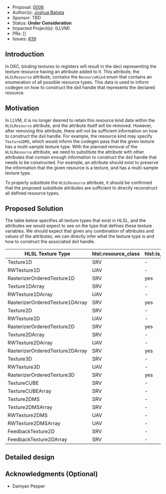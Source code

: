 <!-- {% raw %} -->
* Proposal: [0006](0004-register-types-and-diagnostics.md)
* Author(s): [Joshua Batista](https://github.com/bob80905)
* Sponsor: TBD
* Status: **Under Consideration**
* Impacted Project(s): (LLVM)
* PRs: []
* Issues: [#39](https://github.com/llvm/wg-hlsl/issues/39)

## Introduction
In DXC, binding textures to registers will result in the decl representing
the texture resource having an attribute added to it. This attribute, the
`HLSLResource` attribute, contains the `ResourceKind` enum that contains
an enumeration of all possible resource types. This data is used to inform 
codegen on how to construct the dxil handle that represents the declared
resource.

## Motivation

In LLVM, it is no longer desired to retain this resource kind data within
the `HLSLResource` attribute, and the attribute itself will be removed.
However, after removing this attribute, there will not be sufficient 
information on how to construct the dxil handle. For example, the
resource kind may specify `Texture2DMS`, which would inform the codegen
pass that the given texture has a multi-sample texture type.
With the planned removal of the `HLSLResource` attribute, we need to
substitute the attribute with other attributes that contain enough 
information to construct the dxil handle that needs to be constructed.
For example, an attribute should exist to preserve the information that
the given resource is a texture, and has a multi-sample texture type.

To properly substitute the `HLSLResource` attribute, it should be
confirmed that the proposed substitute attributes are sufficient to
directly reconstruct all defined resource types.

## Proposed Solution
The table below specifies all texture types that exist in HLSL, and
the attributes we would expect to see on the type that defines these
texture variables. We should expect that given any combination of
attributes and values of the attributes, we can directly infer what
the texture type is and how to construct the associated dxil handle.

| HLSL Texture Type              | hlsl::resource_class | hlsl::is_rov | hlsl::texture_dimension | hlsl::texture_type |
| ------------------------------- | -------------------- | ------------ | ----------------------- | ------------------ |
| Texture1D                       | SRV                  | -            | 1D                      | -                  |
| RWTexture1D                     | UAV                  | -            | 1D                      | -                  |
| RasterizerOrderedTexture1D      | SRV                  | yes          | 1D                      | -                  |
| Texture1DArray                  | SRV                  | -            | 1DArray                 | -                  |
| RWTexture1DArray                | UAV                  | -            | 1DArray                 | -                  |
| RasterizerOrderedTexture1DArray | SRV                  | yes          | 1DArray                 | -                  |
| Texture2D                       | SRV                  | -            | 2D                      | -                  |
| RWTexture2D                     | UAV                  | -            | 2D                      | -                  |
| RasterizerOrderedTexture2D      | SRV                  | yes          | 2D                      | -                  |
| Texture2DArray                  | SRV                  | -            | 2DArray                 | -                  |
| RWTexture2DArray                | UAV                  | -            | 2DArray                 | -                  |
| RasterizerOrderedTexture2DArray | SRV                  | yes          | 2DArray                 | -                  |
| Texture3D                       | SRV                  | -            | 3D                      | -                  |
| RWTexture3D                     | UAV                  | -            | 3D                      | -                  |
| RasterizerOrderedTexture3D      | SRV                  | yes          | 3D                      | -                  |
| TextureCUBE                     | SRV                  | -            | CUBE                    | -                  |
| TextureCUBEArray                | SRV                  | -            | CUBEArray               | -                  |
| Texture2DMS                     | SRV                  | -            | 2D                      | MS                 |
| Texture2DMSArray                | SRV                  | -            | 2DArray                 | MS                 |
| RWTexture2DMS                   | UAV                  | -            | 2D                      | MS                 |
| RWTexture2DMSArray              | UAV                  | -            | 2DArray                 | MS                 |
| FeedbackTexture2D               | SRV                  | -            | 2D                      | Feedback           |
| FeedbackTexture2DArray          | SRV                  | -            | 2DArray                 | Feedback           |

## Detailed design

## Acknowledgments (Optional)
* Damyan Pepper
<!-- {% endraw %} -->